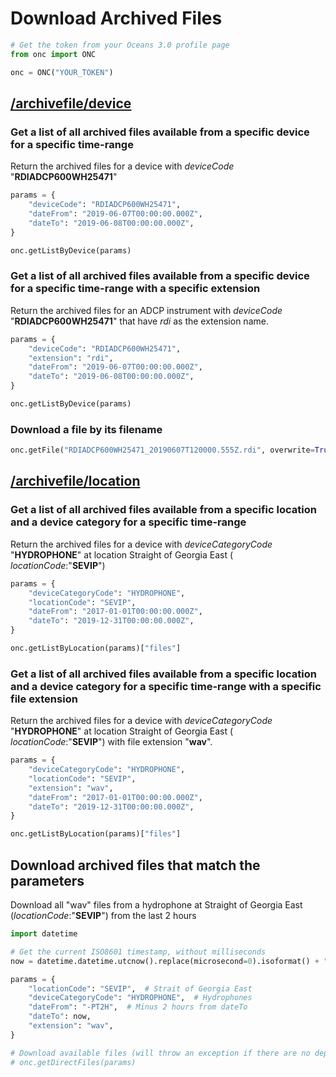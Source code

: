 # Download Archived Files

```python
# Get the token from your Oceans 3.0 profile page
from onc import ONC

onc = ONC("YOUR_TOKEN")
```

## [/archivefile/device](https://data.oceannetworks.ca/OpenAPI#get-/archivefile/device)

### Get a list of all archived files available from a specific device for a specific time-range

Return the archived files for a device with _deviceCode_ "**RDIADCP600WH25471**"

```python
params = {
    "deviceCode": "RDIADCP600WH25471",
    "dateFrom": "2019-06-07T00:00:00.000Z",
    "dateTo": "2019-06-08T00:00:00.000Z",
}

onc.getListByDevice(params)
```

### Get a list of all archived files available from a specific device for a specific time-range with a specific extension

Return the archived files for an ADCP instrument with _deviceCode_ "**RDIADCP600WH25471**" that have _rdi_ as the
extension name.

```python
params = {
    "deviceCode": "RDIADCP600WH25471",
    "extension": "rdi",
    "dateFrom": "2019-06-07T00:00:00.000Z",
    "dateTo": "2019-06-08T00:00:00.000Z",
}

onc.getListByDevice(params)
```

### Download a file by its filename

```python
onc.getFile("RDIADCP600WH25471_20190607T120000.555Z.rdi", overwrite=True)
```

## [/archivefile/location](https://data.oceannetworks.ca/OpenAPI#get-/archivefile/location)

### Get a list of all archived files available from a specific location and a device category for a specific time-range

Return the archived files for a device with _deviceCategoryCode_ "**HYDROPHONE**" at location Straight of Georgia East (
_locationCode_:"**SEVIP**")

```python
params = {
    "deviceCategoryCode": "HYDROPHONE",
    "locationCode": "SEVIP",
    "dateFrom": "2017-01-01T00:00:00.000Z",
    "dateTo": "2019-12-31T00:00:00.000Z",
}

onc.getListByLocation(params)["files"]
```

### Get a list of all archived files available from a specific location and a device category for a specific time-range with a specific file extension

Return the archived files for a device with _deviceCategoryCode_ "**HYDROPHONE**" at location Straight of Georgia East (
_locationCode_:"**SEVIP**") with file extension "**wav**".

```python
params = {
    "deviceCategoryCode": "HYDROPHONE",
    "locationCode": "SEVIP",
    "extension": "wav",
    "dateFrom": "2017-01-01T00:00:00.000Z",
    "dateTo": "2019-12-31T00:00:00.000Z",
}

onc.getListByLocation(params)["files"]
```

## Download archived files that match the parameters

Download all "wav" files from a hydrophone at Straight of Georgia East (_locationCode_:"**SEVIP**") from the last 2
hours

```python
import datetime

# Get the current ISO8601 timestamp, without milliseconds
now = datetime.datetime.utcnow().replace(microsecond=0).isoformat() + ".000Z"

params = {
    "locationCode": "SEVIP",  # Strait of Georgia East
    "deviceCategoryCode": "HYDROPHONE",  # Hydrophones
    "dateFrom": "-PT2H",  # Minus 2 hours from dateTo
    "dateTo": now,
    "extension": "wav",
}

# Download available files (will throw an exception if there are no deployments for the device during the last two hours)
# onc.getDirectFiles(params)
```
